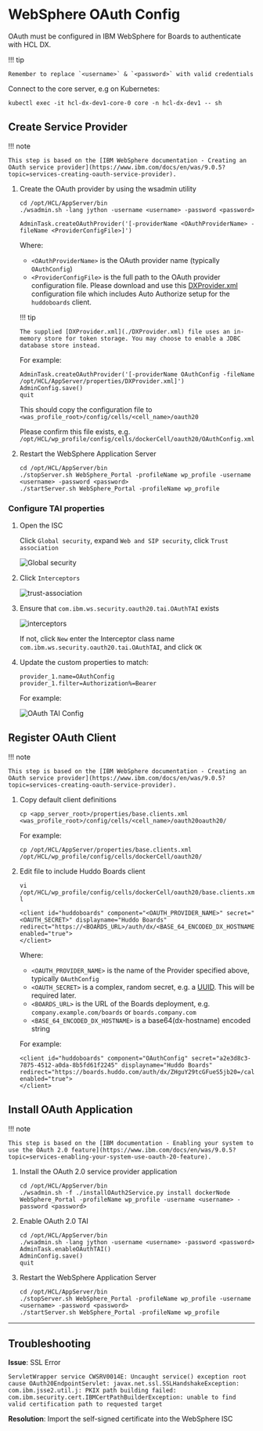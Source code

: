 # WebSphere OAuth Config

OAuth must be configured in IBM WebSphere for Boards to authenticate with HCL DX.

!!! tip

    Remember to replace `<username>` & `<password>` with valid credentials

Connect to the core server, e.g on Kubernetes:

    kubectl exec -it hcl-dx-dev1-core-0 core -n hcl-dx-dev1 -- sh

## Create Service Provider

!!! note

    This step is based on the [IBM WebSphere documentation - Creating an OAuth service provider](https://www.ibm.com/docs/en/was/9.0.5?topic=services-creating-oauth-service-provider).

1.  Create the OAuth provider by using the wsadmin utility

        cd /opt/HCL/AppServer/bin
        ./wsadmin.sh -lang jython -username <username> -password <password>

        AdminTask.createOAuthProvider('[-providerName <OAuthProviderName> -fileName <ProviderConfigFile>]')

    Where:

    -   `<OAuthProviderName>` is the OAuth provider name (typically `OAuthConfig`)
    -   `<ProviderConfigFile>` is the full path to the OAuth provider configuration file. Please download and use this [DXProvider.xml](./DXProvider.xml) configuration file which includes Auto Authorize setup for the `huddoboards` client.

    !!! tip

        The supplied [DXProvider.xml](./DXProvider.xml) file uses an in-memory store for token storage. You may choose to enable a JDBC database store instead.

    For example:

        AdminTask.createOAuthProvider('[-providerName OAuthConfig -fileName /opt/HCL/AppServer/properties/DXProvider.xml]')
        AdminConfig.save()
        quit

    This should copy the configuration file to `<was_profile_root>/config/cells/<cell_name>/oauth20`

    Please confirm this file exists, e.g. `/opt/HCL/wp_profile/config/cells/dockerCell/oauth20/OAuthConfig.xml`

1.  Restart the WebSphere Application Server

        cd /opt/HCL/AppServer/bin
        ./stopServer.sh WebSphere_Portal -profileName wp_profile -username <username> -password <password>
        ./startServer.sh WebSphere_Portal -profileName wp_profile

### Configure TAI properties

1.  Open the ISC

    Click `Global security`, expand `Web and SIP security`, click `Trust association`

    ![Global security](global-security.png)

1.  Click `Interceptors`

    ![trust-association](trust-association.png)

1.  Ensure that `com.ibm.ws.security.oauth20.tai.OAuthTAI` exists

    ![interceptors](interceptors.png)

    If not, click `New` enter the Interceptor class name `com.ibm.ws.security.oauth20.tai.OAuthTAI`, and click `OK`

1.  Update the custom properties to match:

        provider_1.name=OAuthConfig
        provider_1.filter=Authorization%=Bearer

    For example:

    ![OAuth TAI Config](oauth-tai.png)

## Register OAuth Client

!!! note

    This step is based on the [IBM WebSphere documentation - Creating an OAuth service provider](https://www.ibm.com/docs/en/was/9.0.5?topic=services-creating-oauth-service-provider).

1.  Copy default client definitions

        cp <app_server_root>/properties/base.clients.xml <was_profile_root>/config/cells/<cell_name>/oauth20oauth20/

    For example:

        cp /opt/HCL/AppServer/properties/base.clients.xml /opt/HCL/wp_profile/config/cells/dockerCell/oauth20/

1.  Edit file to include Huddo Boards client

    `vi /opt/HCL/wp_profile/config/cells/dockerCell/oauth20/base.clients.xml`

        <client id="huddoboards" component="<OAUTH_PROVIDER_NAME>" secret="<OAUTH_SECRET>" displayname="Huddo Boards" redirect="https://<BOARDS_URL>/auth/dx/<BASE_64_ENCODED_DX_HOSTNAME>/callback" enabled="true">
        </client>

    Where:

    -   `<OAUTH_PROVIDER_NAME>` is the name of the Provider specified above, typically `OAuthConfig`
    -   `<OAUTH_SECRET>` is a complex, random secret, e.g. a [UUID](https://www.uuidgenerator.net/). This will be required later.
    -   `<BOARDS_URL>` is the URL of the Boards deployment, e.g. `company.example.com/boards` or `boards.company.com`
    -   `<BASE_64_ENCODED_DX_HOSTNAME>` is a base64(dx-hostname) encoded string

    For example:

        <client id="huddoboards" component="OAuthConfig" secret="a2e3d8c3-7875-4512-a0da-8b5fd61f2245" displayname="Huddo Boards" redirect="https://boards.huddo.com/auth/dx/ZHguY29tcGFueS5jb20=/callback" enabled="true">
        </client>

## Install OAuth Application

!!! note

    This step is based on the [IBM documentation - Enabling your system to use the OAuth 2.0 feature](https://www.ibm.com/docs/en/was/9.0.5?topic=services-enabling-your-system-use-oauth-20-feature).

1.  Install the OAuth 2.0 service provider application

        cd /opt/HCL/AppServer/bin
        ./wsadmin.sh -f ./installOAuth2Service.py install dockerNode WebSphere_Portal -profileName wp_profile -username <username> -password <password>

1.  Enable OAuth 2.0 TAI

        cd /opt/HCL/AppServer/bin
        ./wsadmin.sh -lang jython -username <username> -password <password>
        AdminTask.enableOAuthTAI()
        AdminConfig.save()
        quit

1.  Restart the WebSphere Application Server

        cd /opt/HCL/AppServer/bin
        ./stopServer.sh WebSphere_Portal -profileName wp_profile -username <username> -password <password>
        ./startServer.sh WebSphere_Portal -profileName wp_profile

---

## Troubleshooting

**Issue**: SSL Error

    ServletWrapper service CWSRV0014E: Uncaught service() exception root cause OAuth20EndpointServlet: javax.net.ssl.SSLHandshakeException: com.ibm.jsse2.util.j: PKIX path building failed: com.ibm.security.cert.IBMCertPathBuilderException: unable to find valid certification path to requested target

**Resolution**: Import the self-signed certificate into the WebSphere ISC
